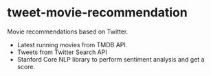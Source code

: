 # tweet-movie-recommendation

Movie recommendations based on Twitter.

* Latest running movies from TMDB API.
* Tweets from Twitter Search API
* Stanford Core NLP library to perform sentiment analysis and get a score.
